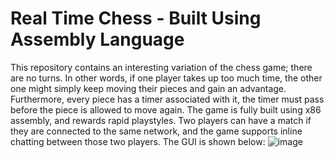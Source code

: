 # Real Time Chess - Built Using Assembly Language
This repository contains an interesting variation of the chess game; there are no turns. In other words, if one player takes up too much time, the other one might simply keep moving their pieces and gain an advantage. Furthermore, every piece has a timer associated with it, the timer must pass before the piece is allowed to move again. The game is fully built using x86 assembly, and rewards rapid playstyles. Two players can have a match if they are connected to the same network, and the game supports inline chatting between those two players. The GUI is shown below: 
![image](https://user-images.githubusercontent.com/101427765/217082995-4474523a-3be7-4ff0-af05-fe62fcf86b7f.png)
